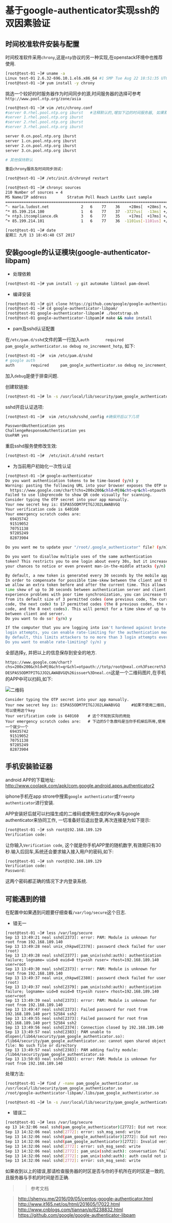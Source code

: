 # 基于google-authenticator实现ssh的双因素验证

## 时间校准软件安装与配置

时间校准软件采用`chrony`,这是`ntp`协议的另一种实现,在openstack环境中也推荐使用.

```sh
[root@test-01 ~]# uname -a
Linux test-01 2.6.32-696.10.1.el6.x86_64 #1 SMP Tue Aug 22 18:51:35 UTC 2017 x86_64 x86_64 x86_64 GNU/Linux
[root@test-01 ~]# yum install -y chrony
```
挑选一个较好的时服务器作为时间同步的源,时间服务器的选择可参考`http://www.pool.ntp.org/zone/asia`

```sh
[root@test-01 ~]# vim /etc/chrony.conf 
#server 0.rhel.pool.ntp.org iburst   #注释默认的,增加下边的时间服务器, 如果默认的可用也可不用修改
#server 1.rhel.pool.ntp.org iburst
#server 2.rhel.pool.ntp.org iburst
#server 3.rhel.pool.ntp.org iburst

server 0.cn.pool.ntp.org iburst
server 1.cn.pool.ntp.org iburst
server 2.cn.pool.ntp.org iburst
server 3.cn.pool.ntp.org iburst

# 其他保持默认

重启chrony服务及时间同步测试:

```

```sh
[root@test-01 ~]# /etc/init.d/chronyd restart

[root@test-01 ~]# chronyc sources
210 Number of sources = 4
MS Name/IP address         Stratum Poll Reach LastRx Last sample
===============================================================================
^- marla.ludost.net              2   6    77    36    +28ms[  +28ms] +/-  211ms
^* 85.199.214.100                1   6    77    37  -3727us[  -13ms] +/-  156ms
^+ ntp3.itcompliance.dk          3   6    77    35    +17ms[  +17ms] +/-  247ms
^+ 85.199.214.101                1   6    77    36  -1101us[-1101us] +/-  155ms

[root@test-01 ~]# date
星期三 九月 13 18:45:48 CST 2017
```

## 安装google的认证模块(google-authenticator-libpam)

- 处理依赖

```sh
[root@test-01 ~]# yum install -y git automake libtool pam-devel
```

- 编译安装

```sh
[root@test-01 ~]# git clone https://github.com/google/google-authenticator-libpam.git
[root@test-01 ~]# cd google-authenticator-libpam/
[root@test-01 google-authenticator-libpam]# ./bootstrap.sh
[root@test-01 google-authenticator-libpam]# make && make install
```

- pam及sshd认证配置

在`/etc/pam.d/sshd`文件的第一行加入`auth       required     pam_google_authenticator.so debug no_increment_hotp`, 如下:

```sh
[root@test-01 ~]#  vim /etc/pam.d/sshd
# google auth
auth       required     pam_google_authenticator.so debug no_increment_hotp
```

加入`debug`是便于排查问题.

创建软链接:

```sh
[root@test-01 ~]# ln -s /usr/local/lib/security/pam_google_authenticator.so /lib64/security/pam_google_authenticator.so
```

sshd开启认证选项:

```sh
[root@test-01 ~]#  vim /etc/ssh/sshd_config #确保开启以下几项

PasswordAuthentication yes
ChallengeResponseAuthentication yes
UsePAM yes
```

重启sshd服务使修改生效:

```sh
[root@test-01 ~]#  /etc/init.d/sshd restart
```

- 为当前用户初始化一次性认证 

```sh
[root@test-01 ~]# google-authenticator
Do you want authentication tokens to be time-based (y/n) y
Warning: pasting the following URL into your browser exposes the OTP secret to Google:
  https://www.google.com/chart?chs=200x200&chld=M|0&cht=qr&chl=otpauth://totp/root@neal.cn%3Fsecret%3DESPAS5ODM7PITGJJO2LAWABVGQ%26issuer%3Dneal.cn
Failed to use libqrencode to show QR code visually for scanning.
Consider typing the OTP secret into your app manually.
Your new secret key is: ESPAS5ODM7PITGJJO2LAWABVGQ
Your verification code is 640160
Your emergency scratch codes are:
  69435742
  91519052
  70751138
  97285249
  82873904

Do you want me to update your "/root/.google_authenticator" file? (y/n) y

Do you want to disallow multiple uses of the same authentication
token? This restricts you to one login about every 30s, but it increases
your chances to notice or even prevent man-in-the-middle attacks (y/n) y

By default, a new token is generated every 30 seconds by the mobile app.
In order to compensate for possible time-skew between the client and the server,
we allow an extra token before and after the current time. This allows for a
time skew of up to 30 seconds between authentication server and client. If you
experience problems with poor time synchronization, you can increase the window
from its default size of 3 permitted codes (one previous code, the current
code, the next code) to 17 permitted codes (the 8 previous codes, the current
code, and the 8 next codes). This will permit for a time skew of up to 4 minutes
between client and server.
Do you want to do so? (y/n) y

If the computer that you are logging into isn't hardened against brute-force
login attempts, you can enable rate-limiting for the authentication module.
By default, this limits attackers to no more than 3 login attempts every 30s.
Do you want to enable rate-limiting? (y/n) y
```

全部选择`y`, 并把以上的信息保存到安全的地方. 

`https://www.google.com/chart?chs=200x200&chld=M|0&cht=qr&chl=otpauth://totp/root@neal.cn%3Fsecret%3DESPAS5ODM7PITGJJO2LAWABVGQ%26issuer%3Dneal.cn`这是一个二维码图片,在手机的APP中可以扫码,如下:

![二维码](https://www.google.com/chart?chs=200x200&chld=M|0&cht=qr&chl=otpauth://totp/root@neal.cn%3Fsecret%3DESPAS5ODM7PITGJJO2LAWABVGQ%26issuer%3Dneal.cn)

```
Consider typing the OTP secret into your app manually.
Your new secret key is: ESPAS5ODM7PITGJJO2LAWABVGQ     #如果不使用二维码,可以使用这个key
Your verification code is 640160    # 这个不知到实际的用处
Your emergency scratch codes are:   # 下边的5个急救吗是当你手机掉后所用,使用一个就少一个
  69435742
  91519052
  70751138
  97285249
  82873904
```

## 手机安装验证器

android APP的下载地址: http://www.coolapk.com/apk/com.google.android.apps.authenticator2 

iphone手机在app strore中搜索`google authenticator`或`freeotp authenticator`进行安装.

APP安装好后就可以扫描生成的二维码或使用生成的Key来与google authenticator来协同工作, 一切准备好后退出登录,再次连接是为如下提示:

```sh
[root@test-01 ~]# ssh root@192.168.189.129
Verification code: 
```

让你输入`Verification code`, 这个就是你手机APP里的随机数字,有效期只有30秒.输入后回车,系统还会要求输入接入用户的密码,如下:

```sh
[root@test-01 ~]# ssh root@192.168.189.129
Verification code: 
Password:
```

这两个密码都正确的情况下才内登录系统.

## 可能遇到的错

在配置中如果遇到问题要仔细查看`/var/log/secure`这个日志.

- 错无一

```
[root@test-01 ~]# less /var/log/secure
Sep 13 13:49:21 neal sshd[2373]: error: PAM: Module is unknown for root from 192.168.189.140
Sep 13 13:49:28 neal unix_chkpwd[2378]: password check failed for user (root)
Sep 13 13:49:28 neal sshd[2377]: pam_unix(sshd:auth): authentication failure; logname= uid=0 euid=0 tty=ssh ruser= rhost=192.168.189.140  user=root
Sep 13 13:49:30 neal sshd[2373]: error: PAM: Module is unknown for root from 192.168.189.140
Sep 13 13:49:37 neal unix_chkpwd[2380]: password check failed for user (root)
Sep 13 13:49:37 neal sshd[2379]: pam_unix(sshd:auth): authentication failure; logname= uid=0 euid=0 tty=ssh ruser= rhost=192.168.189.140  user=root
Sep 13 13:49:39 neal sshd[2373]: error: PAM: Module is unknown for root from 192.168.189.140
Sep 13 13:49:47 neal sshd[2373]: Failed password for root from 192.168.189.140 port 52584 ssh2
Sep 13 13:49:55 neal sshd[2373]: Failed password for root from 192.168.189.140 port 52584 ssh2
Sep 13 13:49:56 neal sshd[2374]: Connection closed by 192.168.189.140
Sep 13 13:49:57 neal sshd[2383]: PAM unable to dlopen(/lib64/security/pam_google_authenticator.so): /lib64/security/pam_google_authenticator.so: cannot open shared object file: No such file or directory
Sep 13 13:49:57 neal sshd[2383]: PAM adding faulty module: /lib64/security/pam_google_authenticator.so
Sep 13 13:50:03 neal sshd[2383]: error: PAM: Module is unknown for root from 192.168.189.140
```

处理方法:

```sh
[root@test-01 ~]# find / -name pam_google_authenticator.so
/usr/local/lib/security/pam_google_authenticator.so
/root/google-authenticator-libpam/.libs/pam_google_authenticator.so

[root@test-01 ~]# ln -s /usr/local/lib/security/pam_google_authenticator.so /lib64/security/pam_google_authenticator.so
```

- 错误二

```sh
[root@test-01 ~]# less /var/log/secure
ep 13 14:32:06 neal sshd(pam_google_authenticator)[2772]: Did not receive verification code from user
Sep 13 14:32:06 neal sshd[2772]: error: ssh_msg_send: write
Sep 13 14:32:06 neal sshd(pam_google_authenticator)[2772]: Did not receive verification code from user
Sep 13 14:32:06 neal sshd(pam_google_authenticator)[2772]: Invalid verification code for root
Sep 13 14:32:06 neal sshd[2772]: error: ssh_msg_send: write
Sep 13 14:32:06 neal sshd[2772]: pam_unix(sshd:auth): conversation failed
Sep 13 14:32:06 neal sshd[2772]: pam_unix(sshd:auth): auth could not identify password for [root]
Sep 13 14:32:06 neal sshd[2772]: error: ssh_msg_send: write
```

如果收到以上的错误,那请检查服务器的时区是否与你的手机所在的时区是一致的,且服务器与手机的时间是否正确.


>> 参考文档

> http://shenyu.me/2016/09/05/centos-google-authenticator.html
> http://www.it165.net/os/html/201605/17022.html
> http://www.cnblogs.com/tiannan/p/6238832.html
> https://github.com/google/google-authenticator-libpam

